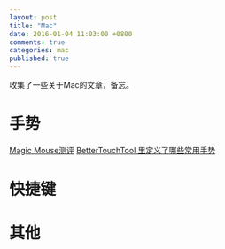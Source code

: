 ```yaml
---
layout: post
title: "Mac"
date: 2016-01-04 11:03:00 +0800
comments: true
categories: mac
published: true
---
```

收集了一些关于Mac的文章，备忘。
<!--more-->
# 手势
[Magic Mouse测评](http://piebbs.pconline.com.cn/topic-1954.html)
[BetterTouchTool 里定义了哪些常用手势](http://www.v2ex.com/t/165827)
# 快捷键

# 其他